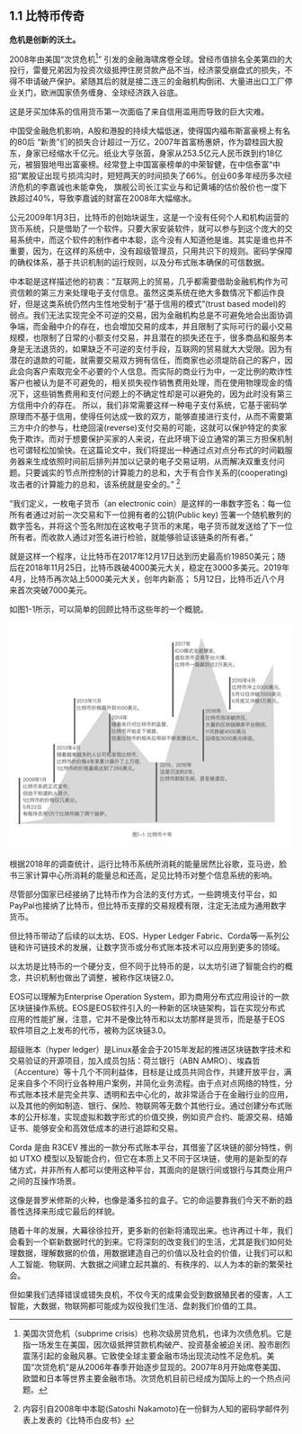 ## 1.1 比特币传奇

**危机是创新的沃土。**

2008年由美国“次贷危机[^次贷危机]” 引发的金融海啸席卷全球。曾经市值排名全美第四的大投行，雷曼兄弟因为投资次级抵押住房贷款产品不当，经济蒙受崩盘式的损失，不得不申请破产保护。紧随其后的就是接二连三的金融机构倒闭、大量进出口工厂停业关门，欧洲国家债务缠身、全球经济跌入谷底。

这是牙买加体系的信用货币第一次面临了来自信用滥用而导致的巨大灾难。

中国受金融危机影响，A股和港股的持续大幅低迷，使得国内福布斯富豪榜上有名的80后 “新贵”们的损失合计超过一万亿，2007年首富杨惠妍，作为碧桂园大股东，身家已经缩水千亿元。纸业大亨张茵，身家从253.5亿元人民币跌到约18亿元，被狠狠地甩出富豪榜。经常登上中国富豪榜单的中荣智健，在中信泰富“中招”累股证出现亏损鸿沟时，短短两天的时间损失了66%。创业60多年经历多次经济危机的李嘉诚也未能幸免， 旗舰公司长江实业与和记黄埔的估价股价也一度下跌超过40%，导致李嘉诚的财富在2008年大幅缩水。

公元2009年1月3日，比特币的创始块诞生，这是一个没有任何个人和机构运营的货币系统，只是借助了一个软件。只要大家安装软件，就可以参与到这个庞大的交易系统中，而这个软件的制作者中本聪，迄今没有人知道他是谁。其实是谁也并不重要，因为，在这样的系统中，没有超级管理员，只用共识下的规则。密码学保障的确权体系，基于共识机制的运行规则，以及分布式账本确保的可信数据。

中本聪是这样描述他的初衷：“互联网上的贸易，几乎都需要借助金融机构作为可资信赖的第三方来处理电子支付信息。虽然这类系统在绝大多数情况下都运作良好，但是这类系统仍然内生性地受制于“基于信用的模式”(trust based model)的弱点。我们无法实现完全不可逆的交易，因为金融机构总是不可避免地会出面协调争端，而金融中介的存在，也会增加交易的成本，并且限制了实际可行的最小交易规模，也限制了日常的小额支付交易，并且潜在的损失还在于，很多商品和服务本身是无法退货的，如果缺乏不可逆的支付手段，互联网的贸易就大大受限。因为有潜在的退款的可能，就需要交易双方拥有信任，而商家也必须堤防自己的客户，因此会向客户索取完全不必要的个人信息。而实际的商业行为中，一定比例的欺诈性客户也被认为是不可避免的，相关损失视作销售费用处理，而在使用物理现金的情况下，这些销售费用和支付问题上的不确定性却是可以避免的，因为此时没有第三方信用中介的存在。 所以，我们非常需要这样一种电子支付系统，它基于密码学原理而不基于信用，使得任何达成一致的双方，能够直接进行支付，从而不需要第三方中介的参与，杜绝回滚(reverse)支付交易的可能，这就可以保护特定的卖家免于欺诈。而对于想要保护买家的人来说，在此环境下设立通常的第三方担保机制也可谓轻松加愉快。在这篇论文中，我们将提出一种通过点对点分布式的时间戳服务器来生成依照时间前后排列并加以记录的电子交易证明，从而解决双重支付问题。只要诚实的节点所控制的计算能力的总和，大于有合作关系的(cooperating)攻击者的计算能力的总和，该系统就是安全的。” [^比特币白皮书]

“我们定义，一枚电子货币（an electronic coin）是这样的一串数字签名：每一位所有者通过对前一次交易和下一位拥有者的公钥(Public key) 签署一个随机散列的数字签名，并将这个签名附加在这枚电子货币的末尾，电子货币就发送给了下一位所有者。而收款人通过对签名进行检验，就能够验证该链条的所有者。”

就是这样一个程序，让比特币在2017年12月17日达到历史最高价19850美元；随后在2018年11月25日，比特币跌破4000美元大关，稳定在3000多美元。2019年4月，比特币再次站上5000美元大关，创年内新高；  5月12日，比特币近八个月来首次突破7000美元。

如图1-1所示，可以简单的回顾比特币这些年的一个概貌。

![图1-1:价值革命 比特币十年](./../Images/价值革命_比特币十年.png "价值革命 比特币十年")

根据2018年的调查统计，运行比特币系统所消耗的能量居然比谷歌，亚马逊，脸书三家计算中心所消耗的能量总和还高，足见比特币对整个信息系统的影响。

尽管部分国家已经接纳了比特币作为合法的支付方式，一些跨境支付平台，如PayPal也接纳了比特币，但比特币支撑的交易规模有限，注定无法成为通用数字货币。

但比特币带动了后续的以太坊、EOS、Hyper Ledger Fabric、Corda等一系列公链和许可链技术的发展，让数字货币或分布式账本技术可以应用到更多的领域。

以太坊是比特币的一个硬分支，但不同于比特币的是，以太坊引进了智能合约的概念，共识机制也做出了调整，被称作区块链2.0。

EOS可以理解为Enterprise Operation System，即为商用分布式应用设计的一款区块链操作系统。EOS是EOS软件引入的一种新的区块链架构，旨在实现分布式应用的性能扩展，注意，它并不是像比特币和以太坊那样是货币，而是基于EOS软件项目之上发布的代币，被称为区块链3.0。

超级账本（hyper ledger）是Linux基金会于2015年发起的推进区块链数字技术和交易验证的开源项目，加入成员包括：荷兰银行（ABN AMRO）、埃森哲（Accenture）等十几个不同利益体，目标是让成员共同合作，共建开放平台，满足来自多个不同行业各种用户案例，并简化业务流程。由于点对点网络的特性，分布式账本技术是完全共享、透明和去中心化的，故非常适合于在金融行业的应用，以及其他的例如制造、银行、保险、物联网等无数个其他行业。通过创建分布式账本的公开标准，实现虚拟和数字形式的价值交换，例如资产合约、能源交易、结婚证书、能够安全和高效低成本的进行追踪和交易。

Corda 是由 R3CEV 推出的一款分布式账本平台，其借鉴了区块链的部分特性，例如 UTXO 模型以及智能合约，但它在本质上又不同于区块链，使用的是新型的存储方式，并非所有人都可以使用这种平台，其面向的是银行间或银行与其商业用户之间的互操作场景。

这像是普罗米修斯的火种，也像是潘多拉的盒子。它的命运要靠我们今天不断的趋善性选择来形成它最后的样貌。

随着十年的发展，大幕徐徐拉开，更多新的创新将涌现出来。也许再过十年，我们会看到一个崭新数据时代的到来。它将深刻的改变我们的生活，尤其是我们如何处理数据，理解数据的价值，用数据建造自己的价值以及社会的价值，让我们可以和人工智能、物联网、大数据之间建立起共赢的、有秩序的、以人为本的新的繁荣社会。

但如果我们选择错误或错失良机，不仅今天的成果会受到数据殖民者的侵害，人工智能，大数据，物联网都可能成为奴役我们生活、盘剥我们价值的工具。

[^比特币白皮书]:内容引自2008年中本聪(Satoshi Nakamoto)在一份鲜为人知的密码学邮件列表上发表的《比特币白皮书》
[^次贷危机]: 美国次贷危机（subprime crisis）也称次级房贷危机，也译为次债危机。它是指一场发生在美国，因次级抵押贷款机构破产、投资基金被迫关闭、股市剧烈震荡引起的金融风暴。它致使全球主要金融市场出现流动性不足危机。美国“次贷危机”是从2006年春季开始逐步显现的。2007年8月开始席卷美国、欧盟和日本等世界主要金融市场。次贷危机目前已经成为国际上的一个热点问题。


